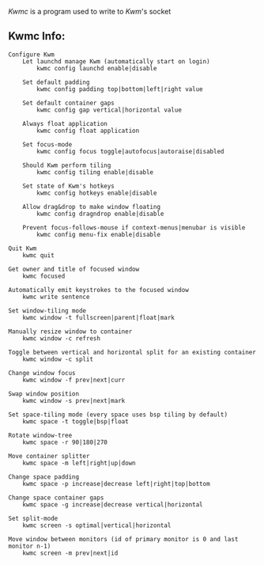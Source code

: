 *Kwmc* is a program used to write to *Kwm*'s socket

## Kwmc Info:
    Configure Kwm
        Let launchd manage Kwm (automatically start on login)
            kwmc config launchd enable|disable

        Set default padding
            kwmc config padding top|bottom|left|right value

        Set default container gaps
            kwmc config gap vertical|horizontal value

        Always float application
            kwmc config float application

        Set focus-mode
            kwmc config focus toggle|autofocus|autoraise|disabled

        Should Kwm perform tiling
            kwmc config tiling enable|disable

        Set state of Kwm's hotkeys
            kwmc config hotkeys enable|disable

        Allow drag&drop to make window floating
            kwmc config dragndrop enable|disable

        Prevent focus-follows-mouse if context-menus|menubar is visible
            kwmc config menu-fix enable|disable

    Quit Kwm
        kwmc quit

    Get owner and title of focused window
        kwmc focused

    Automatically emit keystrokes to the focused window
        kwmc write sentence

    Set window-tiling mode
        kwmc window -t fullscreen|parent|float|mark

    Manually resize window to container
        kwmc window -c refresh

    Toggle between vertical and horizontal split for an existing container
        kwmc window -c split

    Change window focus
        kwmc window -f prev|next|curr

    Swap window position
        kwmc window -s prev|next|mark

    Set space-tiling mode (every space uses bsp tiling by default)
        kwmc space -t toggle|bsp|float

    Rotate window-tree
        kwmc space -r 90|180|270

    Move container splitter
        kwmc space -m left|right|up|down

    Change space padding
        kwmc space -p increase|decrease left|right|top|bottom

    Change space container gaps
        kwmc space -g increase|decrease vertical|horizontal

    Set split-mode
        kwmc screen -s optimal|vertical|horizontal

    Move window between monitors (id of primary monitor is 0 and last monitor n-1)
        kwmc screen -m prev|next|id
